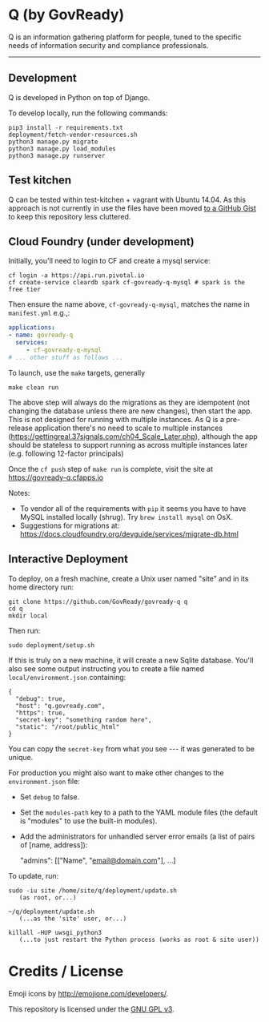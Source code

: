 # Q (by GovReady)

Q is an information gathering platform for people, tuned to the specific needs of information security and compliance professionals.

---

## Development

Q is developed in Python on top of Django.

To develop locally, run the following commands:

	pip3 install -r requirements.txt
	deployment/fetch-vendor-resources.sh
	python3 manage.py migrate
	python3 manage.py load_modules
	python3 manage.py runserver

## Test kitchen

Q can be tested within test-kitchen + vagrant with Ubuntu 14.04. As this approach is not currently in use the files have been moved [to a GitHub Gist](https://gist.github.com/pburkholder/bee382bb366346ae5a5cba7286e68e11) to keep this repository less cluttered.

## Cloud Foundry (under development)

Initially, you'll need to login to CF and create a mysql service:

```
cf login -a https://api.run.pivotal.io
cf create-service cleardb spark cf-govready-q-mysql # spark is the free tier
```

Then ensure the name above, `cf-govready-q-mysql`, matches the name in `manifest.yml` e.g.,:

```yaml
applications:
- name: govready-q
  services:
     - cf-govready-q-mysql
# ... other stuff as follows ...
```

To launch, use the `make` targets, generally

```
make clean run
```

The above step will always do the migrations as they are idempotent (not changing the database unless there are new changes), then start the app. This is not designed for running with multiple instances. As Q is a pre-release application there's no need to scale to multiple instances (https://gettingreal.37signals.com/ch04_Scale_Later.php), although the app should be stateless to support running as across multiple instances later (e.g. following 12-factor principals)

Once the `cf push` step of `make run` is complete, visit the site at https://govready-q.cfapps.io

Notes:
* To vendor all of the requirements with `pip` it seems you have to have MySQL installed locally (shrug). Try `brew install mysql` on OsX.
* Suggestions for migrations at: https://docs.cloudfoundry.org/devguide/services/migrate-db.html



## Interactive Deployment

To deploy, on a fresh machine, create a Unix user named "site" and in its home directory run:

	git clone https://github.com/GovReady/govready-q q
	cd q
	mkdir local

Then run:

	sudo deployment/setup.sh

If this is truly on a new machine, it will create a new Sqlite database. You'll also see some output instructing you to create a file named `local/environment.json` containing:

	{
	  "debug": true,
	  "host": "q.govready.com",
	  "https": true,
	  "secret-key": "something random here",
	  "static": "/root/public_html"
	}

You can copy the `secret-key` from what you see --- it was generated to be unique.

For production you might also want to make other changes to the `environment.json` file:

* Set `debug` to false.
* Set the `modules-path` key to a path to the YAML module files (the default is "modules" to use the built-in modules).
* Add the administrators for unhandled server error emails (a list of pairs of [name, address]):

	"admins": [["Name", "email@domain.com"], ...]

To update, run:

	sudo -iu site /home/site/q/deployment/update.sh
	   (as root, or...)

	~/q/deployment/update.sh
	   (...as the 'site' user, or...)

	killall -HUP uwsgi_python3
	   (...to just restart the Python process (works as root & site user))

# Credits / License

Emoji icons by http://emojione.com/developers/.

This repository is licensed under the [GNU GPL v3](LICENSE.md).
